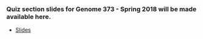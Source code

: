 ### Quiz section slides for Genome 373 - Spring 2018 will be made available here.

- [Slides](http://hpliner.github.io/Genome373-2018/slides)
